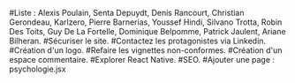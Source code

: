 #Liste : Alexis Poulain, Senta Depuydt, Denis Rancourt, Christian Gerondeau, Karlzero, Pierre Barnerias, Youssef Hindi, Silvano Trotta, Robin Des Toits, Guy De La Fortelle, Dominique Belpomme, Patrick Jaulent, Ariane Bilheran.
#Sécuriser le site.
#Contactez les protagonistes via Linkedin.
#Création d'un logo.
#Refaire les vignettes non-conformes.
#Création d'un espace commentaire.
#Explorer React Native.
#SEO.
#Ajouter une page : psychologie.jsx
